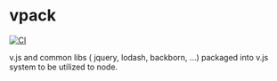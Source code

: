 # vpack

[![CI](https://github.com/oxnote/vpack/actions/workflows/blank.yml/badge.svg)](https://github.com/oxnote/vpack/actions/workflows/blank.yml)

v.js and common libs ( jquery, lodash, backborn, ...) packaged into v.js system to be utilized to node. 
